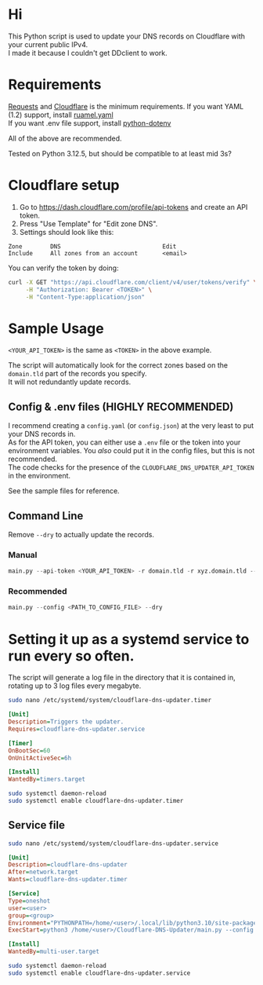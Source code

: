 # Hi

This Python script is used to update your DNS records on Cloudflare with your current public IPv4.  
I made it because I couldn't get DDclient to work.

# Requirements

[Requests](https://pypi.org/project/requests/) and [Cloudflare](https://github.com/cloudflare/cloudflare-python) is the minimum requirements.
If you want YAML (1.2) support, install [ruamel.yaml](https://pypi.org/project/ruamel.yaml/)  
If you want .env file support, install [python-dotenv](https://pypi.org/project/python-dotenv/)  

All of the above are recommended.

Tested on Python 3.12.5, but should be compatible to at least mid 3s?

# Cloudflare setup

1. Go to https://dash.cloudflare.com/profile/api-tokens and create an API token. 
2. Press "Use Template" for "Edit zone DNS".
3. Settings should look like this:
```
Zone		DNS								Edit
Include		All zones from an account 		<email>
```

You can verify the token by doing:
```bash
curl -X GET "https://api.cloudflare.com/client/v4/user/tokens/verify" \
     -H "Authorization: Bearer <TOKEN>" \
     -H "Content-Type:application/json"
```

# Sample Usage

``<YOUR_API_TOKEN>`` is the same as ``<TOKEN>`` in the above example.

The script will automatically look for the correct zones based on the ``domain.tld`` part of the records you specify.  
It will not redundantly update records.  

## Config & .env files (HIGHLY RECOMMENDED)

I recommend creating a ``config.yaml`` (or ``config.json``) at the very least to put your DNS records in.  
As for the API token, you can either use a ``.env`` file or the token into your environment variables. You *also* could put it in the config files, but this is not recommended.  
The code checks for the presence of the ``CLOUDFLARE_DNS_UPDATER_API_TOKEN`` in the environment.  

See the sample files for reference.

## Command Line

Remove ``--dry`` to actually update the records.

### Manual

```python
main.py --api-token <YOUR_API_TOKEN> -r domain.tld -r xyz.domain.tld --dry
```

### Recommended
```python
main.py --config <PATH_TO_CONFIG_FILE> --dry
```

# Setting it up as a systemd service to run every so often.

The script will generate a log file in the directory that it is contained in, rotating up to 3 log files every megabyte.

```bash
sudo nano /etc/systemd/system/cloudflare-dns-updater.timer
```

```ini
[Unit]
Description=Triggers the updater.
Requires=cloudflare-dns-updater.service

[Timer]
OnBootSec=60
OnUnitActiveSec=6h

[Install]
WantedBy=timers.target
```

```bash
sudo systemctl daemon-reload
sudo systemctl enable cloudflare-dns-updater.timer
```


## Service file

```bash
sudo nano /etc/systemd/system/cloudflare-dns-updater.service
```

```ini
[Unit]
Description=cloudflare-dns-updater
After=network.target
Wants=cloudflare-dns-updater.timer

[Service]
Type=oneshot
user=<user>
group=<group>
Environment="PYTHONPATH=/home/<user>/.local/lib/python3.10/site-packages"
ExecStart=python3 /home/<user>/Cloudflare-DNS-Updater/main.py --config /home/<user>/Cloudflare-DNS-Updater/config.yaml

[Install]
WantedBy=multi-user.target
```

```bash
sudo systemctl daemon-reload
sudo systemctl enable cloudflare-dns-updater.service
```
